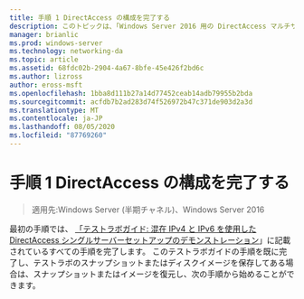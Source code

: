 ```yaml
---
title: 手順 1 DirectAccess の構成を完了する
description: このトピックは、「Windows Server 2016 用の DirectAccess マルチサイト展開のテストラボガイド」の一部です。
manager: brianlic
ms.prod: windows-server
ms.technology: networking-da
ms.topic: article
ms.assetid: 68fdc02b-2904-4a67-8bfe-45e426f2bd6c
ms.author: lizross
author: eross-msft
ms.openlocfilehash: 1bba8d111b27a14d77452ceab14adb79955b2bda
ms.sourcegitcommit: acfdb7b2ad283d74f526972b47c371de903d2a3d
ms.translationtype: MT
ms.contentlocale: ja-JP
ms.lasthandoff: 08/05/2020
ms.locfileid: "87769260"
---
```

# <a name="step-1-complete-the-directaccess-configuration"></a>手順 1 DirectAccess の構成を完了する

>適用先:Windows Server (半期チャネル)、Windows Server 2016

最初の手順では、 [「テストラボガイド: 混在 IPv4 と IPv6 を使用した DirectAccess シングルサーバーセットアップのデモンストレーション](https://go.microsoft.com/fwlink/p/?LinkId=237004)」に記載されているすべての手順を完了します。 このテストラボガイドの手順を既に完了し、テストラボのスナップショットまたはディスクイメージを保存してある場合は、スナップショットまたはイメージを復元し、次の手順から始めることができます。
